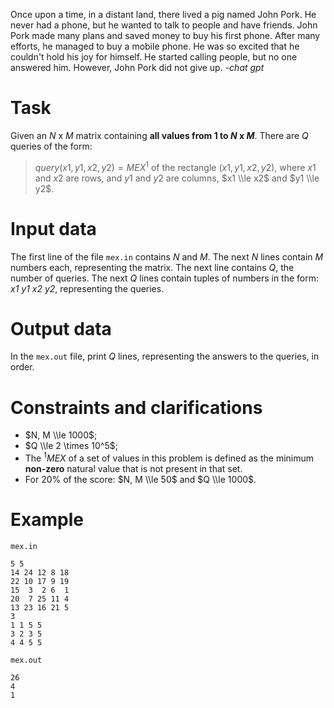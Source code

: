 
Once upon a time, in a distant land, there lived a pig named John Pork. He never had a phone, but he wanted to talk to people and have friends. John Pork made many plans and saved money to buy his first phone. After many efforts, he managed to buy a mobile phone. He was so excited that he couldn't hold his joy for himself. He started calling people, but no one answered him. However, John Pork did not give up.
*-chat gpt*

# Task
Given an $N$ x $M$ matrix containing **all values from $1$ to $N$ x $M$**. 
There are $Q$ queries of the form:
> $query(x1, y1, x2, y2) = {MEX}^1$ of the rectangle $(x1, y1, x2, y2)$, where $x1$ and $x2$ are rows, and $y1$ and $y2$ are columns, $x1 \\le x2$ and $y1 \\le y2$.

# Input data
The first line of the file `mex.in` contains $N$ and $M$.
The next $N$ lines contain $M$ numbers each, representing the matrix.
The next line contains $Q$, the number of queries.
The next $Q$ lines contain tuples of numbers in the form: *x1 y1 x2 y2*, representing the queries.

# Output data
In the `mex.out` file, print $Q$ lines, representing the answers to the queries, in order.

# Constraints and clarifications
* $N, M \\le 1000$;
* $Q \\le 2 \times 10^5$;
* The $^1{MEX}$ of a set of values in this problem is defined as the minimum **non-zero** natural value that is not present in that set. 
* For $20\%$ of the score: $N, M \\le 50$ and $Q \\le 1000$.

# Example

`mex.in`
```
5 5
14 24 12 8 18 
22 10 17 9 19 
15  3  2 6  1 
20  7 25 11 4
13 23 16 21 5
3
1 1 5 5
3 2 3 5
4 4 5 5
```

`mex.out`
```
26
4
1
```
```
